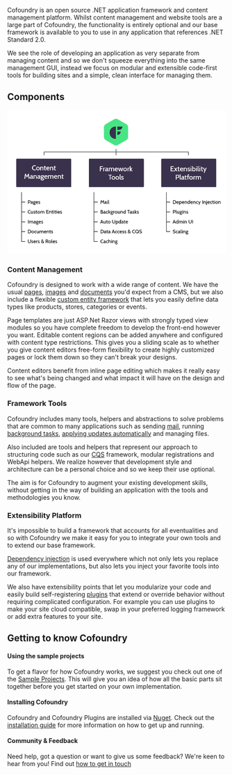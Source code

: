 ﻿Cofoundry is an open source .NET application framework and content management platform. Whilst content management and website tools are a large part of Cofoundry, the functionality is entirely optional and our base framework is available to you to use in any application that references .NET Standard 2.0.

We see the role of developing an application as very separate from managing content and so we don't squeeze everything into the same management GUI, instead we focus on modular and extensible code-first tools for building sites and a simple, clean interface for managing them.

## Components

![Cofoundry component overview](images/overview.png)

### Content Management

Cofoundry is designed to work with a wide range of content. We have the usual [pages](/content-management/pages), [images](/content-management/images) and [documents](/content-management/documents) you'd expect from a CMS, but we also include a flexible [custom entity framework](/content-management/custom-entities) that lets you easily define data types like products, stores, categories or events.

Page templates are just ASP.Net Razor views with strongly typed view modules so you have complete freedom to develop the front-end however you want. Editable content regions can be added anywhere and configured with content type restrictions. This gives you a sliding scale as to whether you give content editors free-form flexibility to create highly customized pages or lock them down so they can't break your designs. 

Content editors benefit from inline page editing which makes it really easy to see what's being changed and what impact it will have on the design and flow of the page.

### Framework Tools

Cofoundry includes many tools, helpers and abstractions to solve problems that are common to many applications such as sending [mail](/framework/mail), running [background tasks](/framework/background-tasks), [applying updates automatically](/framework/auto-update) and managing files. 

Also included are tools and helpers that represent our approach to structuring code such as our [CQS](/framework/CQS) framework, modular registrations and WebApi helpers. We realize however that development style and architecture can be a personal choice and so we keep their use optional.

The aim is for Cofoundry to augment your existing development skills, without getting in the way of building an application with the tools and methodologies you know.


### Extensibility Platform

It's impossible to build a framework that accounts for all eventualities and so with Cofoundry we make it easy for you to integrate your own tools and to extend our base framework.

[Dependency injection](/framework/dependency-injection) is used everywhere which not only lets you replace any of our implementations, but also lets you inject your favorite tools into our framework.

We also have extensibility points that let you modularize your code and easily build self-registering [plugins](/plugins/creating-a-plugin) that extend or override behavior without requiring complicated configuration. For example you can use plugins to make your site cloud compatible, swap in your preferred logging framework or add extra features to your site.

## Getting to know Cofoundry

#### Using the sample projects

To get a flavor for how Cofoundry works, we suggest you check out one of the [Sample Projects](Sample-Projects). This will give you an idea of how all the basic parts sit together before you get started on your own implementation.

#### Installing Cofoundry

Cofoundry and Cofoundry Plugins are installed via [Nuget](https://www.nuget.org/packages?q=Cofoundry). Check out the [installation guide](installation) for more information on how to get up and running.

#### Community & Feedback

Need help, got a question or want to give us some feedback? We're keen to hear from you! Find out [how to get in touch](https://www.cofoundry.org/contact)